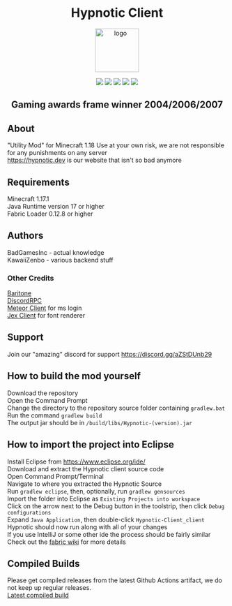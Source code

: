 <h1 align="center">Hypnotic Client</h1>

<p align="center">
    <a href="https://hypnotic.dev"><img src="https://raw.githubusercontent.com/Hypnotic-Development/Hypnotic-Client/main/src/main/resources/assets/hypnotic/icon.png"     alt="logo" width="100"/></a>
</p>
<p align="center">
    <img src="https://img.shields.io/badge/0%25-optimized-brightgreen?style=for-the-badge&logo=appveyor"/>
    <img src="https://img.shields.io/badge/Made%20by-skript%20kiddies-red?style=for-the-badge&logo=appveyor"/>
    <img src="https://img.shields.io/badge/100%25-spaghetti-orange?style=for-the-badge&logo=appveyor"/>
    <img src="https://img.shields.io/badge/works-sometimes-blue?style=for-the-badge&logo=appveyor"/>
    <img src="https://img.shields.io/badge/50%25-Original-blue?style=for-the-badge&logo=appveyor"/>
</p>

<h2 align="center">Gaming awards frame winner 2004/2006/2007</h2>           
  
## About
"Utility Mod" for Minecraft 1.18
Use at your own risk, we are not responsible for any punishments on any server  
https://hypnotic.dev is our website that isn't so bad anymore  
  
## Requirements  
Minecraft 1.17.1  
Java Runtime version 17 or higher  
Fabric Loader 0.12.8 or higher  
  
## Authors  
BadGamesInc - actual knowledge  
KawaiiZenbo - various backend stuff
  
### Other Credits  
[Baritone](https://github.com/cabaletta/baritone)  
[DiscordRPC](https://github.com/MinnDevelopment/java-discord-rpc)  
[Meteor Client](https://github.com/MeteorDevelopment/meteor-client) for ms login  
[Jex Client](https://github.com/DustinRepo/JexClient) for font renderer  
  
## Support  
Join our "amazing" discord for support https://discord.gg/aZStDUnb29  
  
## How to build the mod yourself
Download the repository  
Open the Command Prompt  
Change the directory to the repository source folder containing `gradlew.bat`  
Run the command `gradlew build`  
The output jar should be in `/build/libs/Hypnotic-(version).jar`  
  
## How to import the project into Eclipse  
Install Eclipse from https://www.eclipse.org/ide/  
Download and extract the Hypnotic client source code  
Open Command Prompt/Terminal  
Navigate to where you extracted the Hypnotic Source  
Run `gradlew eclipse`, then, optionally, run `gradlew gensources`  
Import the folder into Eclipse as `Existing Projects into workspace`  
Click on the arrow next to the Debug button in the toolstrip, then click `Debug configurations`  
Expand `Java Application`, then double-click `Hypnotic-Client_client`  
Hypnotic should now run along with all of your changes  
If you use IntelliJ or some other ide the process should be fairly similar  
Check out the [fabric wiki](https://fabricmc.net/wiki/tutorial:setup) for more details  

## Compiled Builds  
Please get compiled releases from the latest Github Actions artifact, we do not keep up regular releases.  
[Latest compiled build](https://nightly.link/Hypnotic-Development/Hypnotic-Client/workflows/build/main/Artifacts.zip)
  
